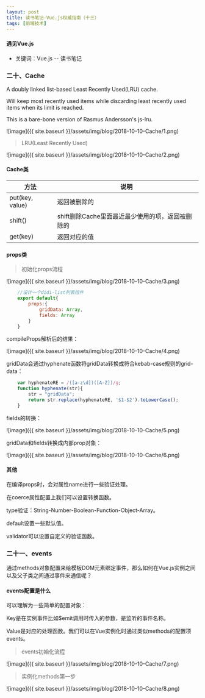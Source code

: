 ```yaml
---
layout: post
title: 读书笔记—Vue.js权威指南（十三）
tags: [前端技术]
---
```

#### 遇见Vue.js

* 关键词：Vue.js -- 读书笔记

### 二十、Cache

A doubly linked list-based Least Recently Used(LRU) cache.

Will keep most recently used items while discarding least recently used items when its limit is reached.

This is a bare-bone version of Rasmus Andersson's js-lru.

![image]({{ site.baseurl }}/assets/img/blog/2018-10-10-Cache/1.png)

> LRU(Least Recently Used)

![image]({{ site.baseurl }}/assets/img/blog/2018-10-10-Cache/2.png)

#### Cache类

方法  | 说明
--------- | ---------
put(key, value)  | 返回被删除的
shift()  | shift删除Cache里面最近最少使用的项，返回被删除的
get(key)  | 返回对应的值

#### props类

> 初始化props流程

![image]({{ site.baseurl }}/assets/img/blog/2018-10-10-Cache/3.png)

```javascript
    //设计一个didi-list列表组件
    export default{
        props:{
            gridData: Array,
            fields: Array
        }
    }
```

compileProps解析后的结果：

![image]({{ site.baseurl }}/assets/img/blog/2018-10-10-Cache/4.png)

gridData会通过hyphenate函数将gridData转换成符合kebab-case规则的grid-data：

```javascript
    var hyphenateRE = /([a-z\d])([A-Z])/g;
    function hyphenate(str){
        str = "gridData";
        return str.replace(hyphenateRE, '$1-$2').toLowerCase();
    }
```

fields的转换：

![image]({{ site.baseurl }}/assets/img/blog/2018-10-10-Cache/5.png)

gridData和fields转换成内部prop对象：

![image]({{ site.baseurl }}/assets/img/blog/2018-10-10-Cache/6.png)

#### 其他

在编译props时，会对属性name进行一些验证处理。

在coerce属性配置上我们可以设置转换函数。

type验证：String-Number-Boolean-Function-Object-Array。

default设置一些默认值。

validator可以设置自定义的验证函数。

### 二十一、events

通过methods对象配置来给模板DOM元素绑定事件，那么如何在Vue.js实例之间以及父子类之间通过事件来通信呢？

#### events配置是什么

可以理解为一些简单的配置对象：

Key是在实例事件比如$emit调用时传入的参数，是监听的事件名称。

Value是对应的处理函数。我们可以在Vue实例化时通过类似methods的配置项events。

>events初始化流程

![image]({{ site.baseurl }}/assets/img/blog/2018-10-10-Cache/7.png)

>实例化methods第一步

![image]({{ site.baseurl }}/assets/img/blog/2018-10-10-Cache/8.png)


















